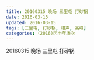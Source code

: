 ```yaml
---
title: 20160315 晚场 三里屯 打砂锅
date: 2016-03-15
updated: 2016-03-15
tags: [三里屯, 打砂锅, 相声, 高峰] 
categories: (2016)丙申年场次 
---
```

20160315 晚场 三里屯 打砂锅
